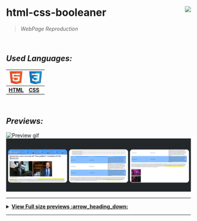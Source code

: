 

# **html-css-booleaner**    <img height="20" align="right" src="https://img.shields.io/badge/Made%20with-Markdown-1f425f.svg">


> _WebPage Reproduction_


<br/>


## *_Used Languages:_*

|  <img align="center" src="https://github.com/ValerioGc/ValerioGc/blob/64e651615d68fb71ddfe78c747f2913d1ec29607/assets/skills&tools/skills/html.svg" width="36" height="36" alt="HTML5" /> |  <img align="center" src="https://github.com/ValerioGc/ValerioGc/blob/64e651615d68fb71ddfe78c747f2913d1ec29607/assets/skills&tools/skills/css.svg" width="36" height="36" align="center" alt="CSS3" />
|--|--|
| [**HTML**](https://developer.mozilla.org/en-US/docs/Glossary/HTML5) | [**CSS**](https://developer.mozilla.org/en-US/docs/Web/CSS) |

<br />

## *_Previews:_*

![Preview gif](/previews/preview-booleaner.gif)
![Preview thumbnails](/previews/booleaner-thumbnails.png)


--------


<details>  
  <summary><strong><ins> View Full size previews :arrow_heading_down: </summary></strong></ins>
  
  <br/>

  <img src="/previews/prev-booleaner1.png" alt="preview1" /> 

  <img src="/previews/prev-booleaner2.png" alt="preview2" /> 

  <img src="/previews/prev-booleaner3.png" alt="preview3" /> 


</details> 

--------

